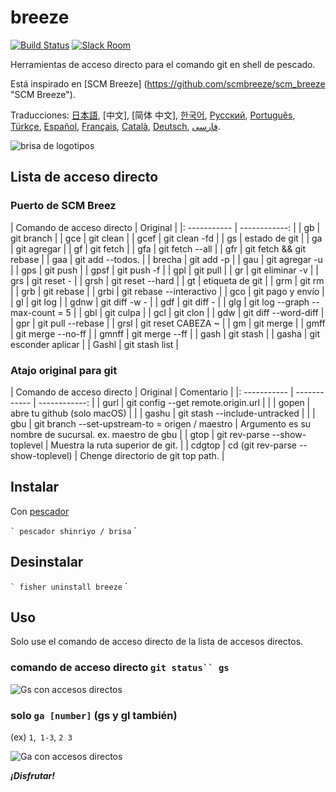 [日本語]: README.jp.md
[繁體中文]: README.zh-tw.md
[简体中文]: README.zh-cn.md
[한국어]: README.ko.md
[Русский]: README.ru.md
[Português]: README.pt.md
[Türkçe]: README.tr.md
[Español]: README.es.md
[Français]: README.fr.md
[Català]: README.ca.md
[Deutsch]: README.du.md
[فارسی]: README.fa.md

# breeze

[![Build Status][travis-badge]][travis-link]
[![Slack Room][slack-badge]][slack-link]

Herramientas de acceso directo para el comando git en shell de pescado.

Está inspirado en [SCM Breeze] (https://github.com/scmbreeze/scm_breeze "SCM Breeze").

Traducciones: [日本語], [中文], [简体 中文], [한국어], [Русский], [Português], [Türkçe], [Español], [Français], [Català], [Deutsch], [ فارسی].

<div class = "centrado">
<img src = "http://i.imgur.com/MEKxPSD.png" alt = "brisa de logotipos" />
</ div>

## Lista de acceso directo

### Puerto de SCM Breez

| Comando de acceso directo | Original |
|: ----------- | ------------: |
| gb | git branch |
| gce | git clean |
| gcef | git clean -fd |
| gs | estado de git |
| ga | git agregar |
| gf | git fetch |
| gfa | git fetch --all |
| gfr | git fetch && git rebase |
| gaa | git add --todos. |
| brecha | git add -p |
| gau | git agregar -u |
| gps | git push |
| gpsf | git push -f |
| gpl | git pull |
| gr | git eliminar -v |
| grs | git reset - |
| grsh | git reset --hard |
| gt | etiqueta de git |
| grm | git rm |
| grb | git rebase |
| grbi | git rebase --interactivo |
| gco | git pago y envío |
| gl | git log |
| gdnw | git diff -w - |
| gdf | git diff - |
| glg | git log --graph --max-count = 5 |
| gbl | git culpa |
| gcl | git clon |
| gdw | git diff --word-diff |
| gpr | git pull --rebase |
| grsl | git reset CABEZA ~ |
| gm | git merge |
| gmff | git merge --no-ff |
| gmnff | git merge --ff |
| gash | git stash |
| gasha | git esconder aplicar |
| Gashl | git stash list |

### Atajo original para git

| Comando de acceso directo | Original | Comentario |
|: ----------- | ------------ | ------------: |
| gurl | git config --get remote.origin.url | |
| gopen | abre tu github (solo macOS) | |
| gashu | git stash --include-untracked | |
| gbu | git branch --set-upstream-to = origen / <rama> maestro | Argumento es su nombre de sucursal. ex. maestro de gbu |
| gtop | git rev-parse --show-toplevel | Muestra la ruta superior de git. |
| cdgtop | cd (git rev-parse --show-toplevel) | Chenge directorio de git top path. |

## Instalar

Con [pescador]

`` `
pescador shinriyo / brisa
`` `

## Desinstalar

`` `
fisher uninstall breeze
`` `

## Uso

Solo use el comando de acceso directo de la lista de accesos directos.

### comando de acceso directo `git status`` gs`

<div class = "centrado">
<img src = "http://i.imgur.com/F3NHal3.png" alt = "Gs con accesos directos" />
</ div>

### solo `ga [number]` (gs y gl también)

(ex) `1`,` 1-3`, `2 3`

<div class = "centrado">
<img src = "http://i.imgur.com/RpspQI2.png" alt = "Ga con accesos directos" />
</ div>

[travis-link]: https://travis-ci.org/shinriyo/breeze
[travis-badge]: https://img.shields.io/travis/shinriyo/breeze.svg
[slack-link]: https://fisherman-wharf.herokuapp.com
[slack-badge]: https://fisherman-wharf.herokuapp.com/badge.svg
[pescador]: https://github.com/fisherman/fisherman

***¡Disfrutar!***